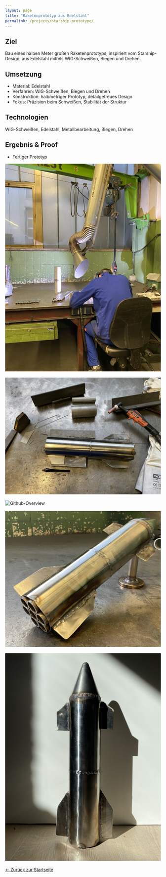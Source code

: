 ```yaml
---
layout: page
title: "Raketenprototyp aus Edelstahl"
permalink: /projects/starship-prototype/
---
```


## Ziel
Bau eines halben Meter großen Raketenprototyps, inspiriert vom Starship-Design, aus Edelstahl mittels WIG-Schweißen, Biegen und Drehen.

## Umsetzung
- Material: Edelstahl
- Verfahren: WIG-Schweißen, Biegen und Drehen
- Konstruktion: halbmetriger Prototyp, detailgetreues Design
- Fokus: Präzision beim Schweißen, Stabilität der Struktur

## Technologien
WIG-Schweißen, Edelstahl, Metallbearbeitung, Biegen, Drehen

## Ergebnis & Proof
- Fertiger Prototyp

![Github-Overview](/assets/images/picture_welding.JPG)
<br><br>
![Github-Overview](/assets/images/picture_halfdone.jpg)
<br><br>
![Github-Overview](/assets/images/picture_starship.JPG)
<br><br>
![Github-Overview](/assets/images/picture_starship_3.jpg)
<br><br>
![Github-Overview](/assets/images/picture_starship_4.JPG)
<br><br>
[← Zurück zur Startseite](/)
